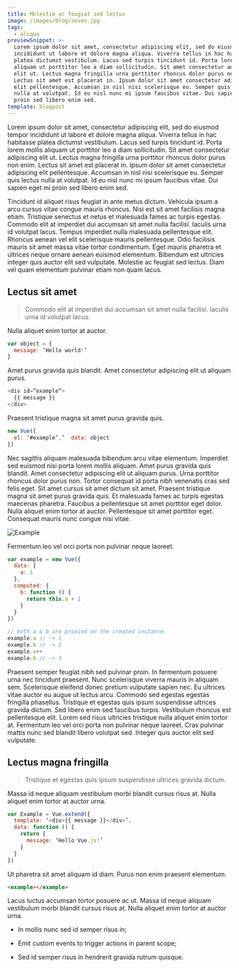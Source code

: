 ```yaml
---
title: Molestie ac feugiat sed lectus
image: /images/blog/seven.jpg
tags:
  - aliqua
previewSnippet: >-
  Lorem ipsum dolor sit amet, consectetur adipiscing elit, sed do eiusmod tempor
  incididunt ut labore et dolore magna aliqua. Viverra tellus in hac habitasse
  platea dictumst vestibulum. Lacus sed turpis tincidunt id. Porta lorem mollis
  aliquam ut porttitor leo a diam sollicitudin. Sit amet consectetur adipiscing
  elit ut. Lectus magna fringilla urna porttitor rhoncus dolor purus non enim.
  Lectus sit amet est placerat in. Ipsum dolor sit amet consectetur adipiscing
  elit pellentesque. Accumsan in nisl nisi scelerisque eu. Semper quis lectus
  nulla at volutpat. Id eu nisl nunc mi ipsum faucibus vitae. Dui sapien eget mi
  proin sed libero enim sed.
template: blogpost
---
```


Lorem ipsum dolor sit amet, consectetur adipiscing elit, sed do eiusmod tempor incididunt ut labore et dolore magna aliqua. Viverra tellus in hac habitasse platea dictumst vestibulum. Lacus sed turpis tincidunt id. Porta lorem mollis aliquam ut porttitor leo a diam sollicitudin. Sit amet consectetur adipiscing elit ut. Lectus magna fringilla urna porttitor rhoncus dolor purus non enim. Lectus sit amet est placerat in. Ipsum dolor sit amet consectetur adipiscing elit pellentesque. Accumsan in nisl nisi scelerisque eu. Semper quis lectus nulla at volutpat. Id eu nisl nunc mi ipsum faucibus vitae. Dui sapien eget mi proin sed libero enim sed.

Tincidunt id aliquet risus feugiat in ante metus dictum. Vehicula ipsum a arcu cursus vitae congue mauris rhoncus. Nisi est sit amet facilisis magna etiam. Tristique senectus et netus et malesuada fames ac turpis egestas. Commodo elit at imperdiet dui accumsan sit amet nulla facilisi. Iaculis urna id volutpat lacus. Tempus imperdiet nulla malesuada pellentesque elit. Rhoncus aenean vel elit scelerisque mauris pellentesque. Odio facilisis mauris sit amet massa vitae tortor condimentum. Eget mauris pharetra et ultrices neque ornare aenean euismod elementum. Bibendum est ultricies integer quis auctor elit sed vulputate. Molestie ac feugiat sed lectus. Diam vel quam elementum pulvinar etiam non quam lacus.

## Lectus sit amet

> Commodo elit at imperdiet dui accumsan sit amet nulla facilisi. Iaculis urna id volutpat lacus.

Nulla aliquet enim tortor at auctor.

```js
var object = {
  message: ‘Hello world!’
}
```

Amet purus gravida quis blandit. Amet consectetur adipiscing elit ut aliquam purus.

```js
<div id=“example”>
  {{ message }}
</div>
```

Praesent tristique magna sit amet purus gravida quis.

```js
new Vue({
  el: ‘#example’,’  data: object
})
```

Nec sagittis aliquam malesuada bibendum arcu vitae elementum. Imperdiet sed euismod nisi porta lorem mollis aliquam. Amet purus gravida quis blandit. Amet consectetur adipiscing elit ut aliquam purus. Urna porttitor rhoncus dolor purus non. Tortor consequat id porta nibh venenatis cras sed felis eget. Sit amet cursus sit amet dictum sit amet. Praesent tristique magna sit amet purus gravida quis. Et malesuada fames ac turpis egestas maecenas pharetra. Faucibus a pellentesque sit amet porttitor eget dolor. Nulla aliquet enim tortor at auctor. Pellentesque sit amet porttitor eget. Consequat mauris nunc congue nisi vitae.

![Example](/images/blog/eight.jpg "Example")

Fermentum leo vel orci porta non pulvinar neque laoreet.

```js
var example = new Vue({
  data: {
    a: 1
  },
  computed: {
    b: function () {
      return this.a + 1
    }
  }
})

// both a & b are proxied on the created instance.
example.a // -> 1
example.b // -> 2
example.a++
example.b // -> 3
```

Praesent semper feugiat nibh sed pulvinar proin. In fermentum posuere urna nec tincidunt praesent. Nunc scelerisque viverra mauris in aliquam sem. Scelerisque eleifend donec pretium vulputate sapien nec. Eu ultrices vitae auctor eu augue ut lectus arcu. Commodo sed egestas egestas fringilla phasellus. Tristique et egestas quis ipsum suspendisse ultrices gravida dictum. Sed libero enim sed faucibus turpis. Vestibulum rhoncus est pellentesque elit. Lorem sed risus ultricies tristique nulla aliquet enim tortor at. Fermentum leo vel orci porta non pulvinar neque laoreet. Cras pulvinar mattis nunc sed blandit libero volutpat sed. Integer quis auctor elit sed vulputate.

## Lectus magna fringilla

> Tristique et egestas quis ipsum suspendisse ultrices gravida dictum.

Massa id neque aliquam vestibulum morbi blandit cursus risus at. Nulla aliquet enim tortor at auctor urna.

```js
var Example = Vue.extend({
  template: ‘<div>{{ message }}</div>’,
  data: function () {
    return {
      message: ‘Hello Vue.js!’
    }
  }
})

```

Ut pharetra sit amet aliquam id diam. Purus non enim praesent elementum.

```html
<example></example>
```

Lacus luctus accumsan tortor posuere ac ut. Massa id neque aliquam vestibulum morbi blandit cursus risus at. Nulla aliquet enim tortor at auctor urna.

*   In mollis nunc sed id semper risus in;

*   Emit custom events to trigger actions in parent scope;

*   Sed id semper risus in hendrerit gravida rutrum quisque.
